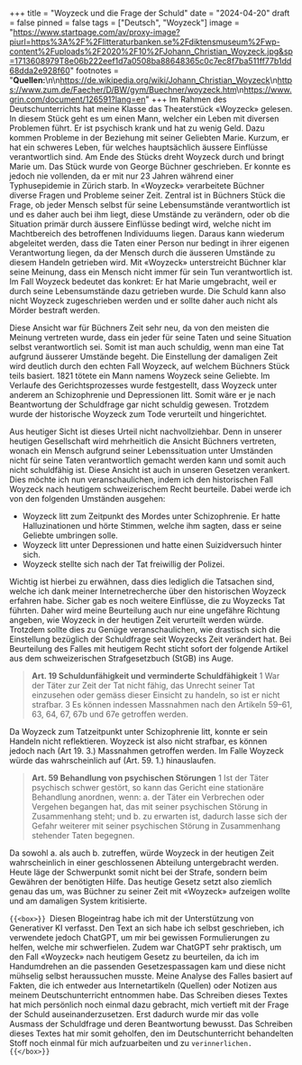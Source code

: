 +++
title = "Woyzeck und die Frage der Schuld"
date = "2024-04-20"
draft = false
pinned = false
tags = ["Deutsch", "Woyzeck"]
image = "https://www.startpage.com/av/proxy-image?piurl=https%3A%2F%2Flitteraturbanken.se%2Fdiktensmuseum%2Fwp-content%2Fuploads%2F2020%2F10%2FJohann_Christian_Woyzeck.jpg&sp=1713608979T8e06b222eef1d7a0508ba88648365c0c7ec8f7ba511ff77b1dd68dda2e928f60"
footnotes = "**Quellen:**\n\n<https://de.wikipedia.org/wiki/Johann_Christian_Woyzeck>\n<https://www.zum.de/Faecher/D/BW/gym/Buechner/woyzeck.htm>\n<https://www.grin.com/document/126591?lang=en>"
+++
Im Rahmen des Deutschunterrichts hat meine Klasse das Theaterstück «Woyzeck» gelesen. In diesem Stück geht es um einen Mann, welcher ein Leben mit diversen Problemen führt. Er ist psychisch krank und hat zu wenig Geld. Dazu kommen Probleme in der Beziehung mit seiner Geliebten Marie. Kurzum, er hat ein schweres Leben, für welches hauptsächlich äussere Einflüsse verantwortlich sind. Am Ende des Stücks dreht Woyzeck durch und bringt Marie um. Das Stück wurde von George Büchner geschrieben. Er konnte es jedoch nie vollenden, da er mit nur 23 Jahren während einer Typhusepidemie in Zürich starb. In «Woyzeck» verarbeitete Büchner diverse Fragen und Probleme seiner Zeit. Zentral ist in Büchners Stück die Frage, ob jeder Mensch selbst für seine Lebensumstände verantwortlich ist und es daher auch bei ihm liegt, diese Umstände zu verändern, oder ob die Situation primär durch äussere Einflüsse bedingt wird, welche nicht im Machtbereich des betroffenen Individuums liegen. Daraus kann wiederum abgeleitet werden, dass die Taten einer Person nur bedingt in ihrer eigenen Verantwortung liegen, da der Mensch durch die äusseren Umstände zu diesem Handeln getrieben wird. Mit «Woyzeck» unterstreicht Büchner klar seine Meinung, dass ein Mensch nicht immer für sein Tun verantwortlich ist. Im Fall Woyzeck bedeutet das konkret: Er hat Marie umgebracht, weil er durch seine Lebensumstände dazu getrieben wurde. Die Schuld kann also nicht Woyzeck zugeschrieben werden und er sollte daher auch nicht als Mörder bestraft werden.

Diese Ansicht war für Büchners Zeit sehr neu, da von den meisten die Meinung vertreten wurde, dass ein jeder für seine Taten und seine Situation selbst verantwortlich sei. Somit ist man auch schuldig, wenn man eine Tat aufgrund äusserer Umstände begeht. Die Einstellung der damaligen Zeit wird deutlich durch den echten Fall Woyzeck, auf welchem Büchners Stück teils basiert. 1821 tötete ein Mann namens Woyzeck seine Geliebte. Im Verlaufe des Gerichtsprozesses wurde festgestellt, dass Woyzeck unter anderem an Schizophrenie und Depressionen litt. Somit wäre er je nach Beantwortung der Schuldfrage gar nicht schuldig gewesen. Trotzdem wurde der historische Woyzeck zum Tode verurteilt und hingerichtet.

Aus heutiger Sicht ist dieses Urteil nicht nachvollziehbar. Denn in unserer heutigen Gesellschaft wird mehrheitlich die Ansicht Büchners vertreten, wonach ein Mensch aufgrund seiner Lebenssituation unter Umständen nicht für seine Taten verantwortlich gemacht werden kann und somit auch nicht schuldfähig ist. Diese Ansicht ist auch in unseren Gesetzen verankert. Dies möchte ich nun veranschaulichen, indem ich den historischen Fall Woyzeck nach heutigem schweizerischem Recht beurteile. Dabei werde ich von den folgenden Umständen ausgehen:

* Woyzeck litt zum Zeitpunkt des Mordes unter Schizophrenie. Er hatte Halluzinationen und hörte Stimmen, welche ihm sagten, dass er seine Geliebte umbringen solle.
* Woyzeck litt unter Depressionen und hatte einen Suizidversuch hinter sich.
* Woyzeck stellte sich nach der Tat freiwillig der Polizei.

Wichtig ist hierbei zu erwähnen, dass dies lediglich die Tatsachen sind, welche ich dank meiner Internetrecherche über den historischen Woyzeck erfahren habe. Sicher gab es noch weitere Einflüsse, die zu Woyzecks Tat führten. Daher wird meine Beurteilung auch nur eine ungefähre Richtung angeben, wie Woyzeck in der heutigen Zeit verurteilt werden würde. Trotzdem sollte dies zu Genüge veranschaulichen, wie drastisch sich die Einstellung bezüglich der Schuldfrage seit Woyzecks Zeit verändert hat.
Bei Beurteilung des Falles mit heutigem Recht sticht sofort der folgende Artikel aus dem schweizerischen Strafgesetzbuch (StGB) ins Auge.

> **Art. 19 Schuldunfähigkeit und verminderte Schuldfähigkeit**
> 1 War der Täter zur Zeit der Tat nicht fähig, das Unrecht seiner Tat einzusehen oder gemäss dieser Einsicht zu handeln, so ist er nicht strafbar.
> 3 Es können indessen Massnahmen nach den Artikeln 59–61, 63, 64, 67, 67b und 67e getroffen werden.

Da Woyzeck zum Tatzeitpunkt unter Schizophrenie litt, konnte er sein Handeln nicht reflektieren. Woyzeck ist also nicht strafbar, es können jedoch nach (Art 19. 3.) Massnahmen getroffen werden. Im Falle Woyzeck würde das wahrscheinlich auf (Art. 59. 1.) hinauslaufen.

> **Art. 59 Behandlung von psychischen Störungen**
> 1 Ist der Täter psychisch schwer gestört, so kann das Gericht eine stationäre Behandlung anordnen, wenn:
> a.
>     der Täter ein Verbrechen oder Vergehen begangen hat, das mit seiner psychischen Störung in Zusammenhang steht; und
> b.
>     zu erwarten ist, dadurch lasse sich der Gefahr weiterer mit seiner psychischen Störung in Zusammenhang stehender Taten begegnen.

Da sowohl a. als auch b. zutreffen, würde Woyzeck in der heutigen Zeit wahrscheinlich in einer geschlossenen Abteilung untergebracht werden. Heute läge der Schwerpunkt somit nicht bei der Strafe, sondern beim Gewähren der benötigten Hilfe. Das heutige Gesetz setzt also ziemlich genau das um, was Büchner zu seiner Zeit mit «Woyzeck» aufzeigen wollte und am damaligen System kritisierte.

`{{<box>}}
`Diesen Blogeintrag habe ich mit der Unterstützung von Generativer KI verfasst. Den Text an sich habe ich selbst geschrieben, ich verwendete jedoch ChatGPT, um mir bei gewissen Formulierungen zu helfen, welche mir schwerfielen. Zudem war ChatGPT sehr praktisch, um den Fall «Woyzeck» nach heutigem Gesetz zu beurteilen, da ich im Handumdrehen an die passenden Gesetzespassagen kam und diese nicht mühselig selbst heraussuchen musste. Meine Analyse des Falles basiert auf Fakten, die ich entweder aus Internetartikeln (Quellen) oder Notizen aus meinem Deutschunterricht entnommen habe. Das Schreiben dieses Textes hat mich persönlich noch einmal dazu gebracht, mich vertieft mit der Frage der Schuld auseinanderzusetzen. Erst dadurch wurde mir das volle Ausmass der Schuldfrage und deren Beantwortung bewusst. Das Schreiben dieses Textes hat mir somit geholfen, den im Deutschunterricht behandelten Stoff noch einmal für mich aufzuarbeiten und zu `verinnerlichen.
{{</box>}}`